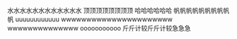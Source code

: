 水水水水水水水水水水水水
顶顶顶顶顶顶顶顶
哈哈哈哈哈哈
帆帆帆帆帆帆帆帆帆帆
uuuuuuuuuuuu
wwwwwwwwwwwwwwwwwwwwww
wwwwwwwwwwwwww 
ooooooooooo
斤斤计较斤斤计较急急急